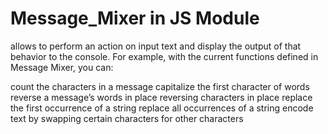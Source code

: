 # Message_Mixer in JS Module
allows to perform an action on input text and display the output of that behavior to the console. For example, with the current functions defined in Message Mixer, you can:

count the characters in a message
capitalize the first character of words
reverse a message’s words in place
reversing characters in place
replace the first occurrence of a string
replace all occurrences of a string
encode text by swapping certain characters for other characters

